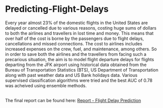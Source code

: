 # Predicting-Flight-Delays
Every year almost 23% of the domestic flights in the United States are delayed or cancelled due to various reasons, costing huge sums of dollars to both the airlines and travellers in lost time and money. This means that over half of the cost is borne by the passengers due to flight delays, cancellations and missed connections. The cost to airlines includes increased expenses on the crew, fuel, and maintenance, among others. So in order to save both the airlines and the travellers from facing such a precarious situation, the aim is to model flight departure delays for flights departing from the JFK airport using historical data obtained from the Bureau of Transportation Statistics (BTS), US Department of Transportation along with past weather data and US Bank holidays data. Various supervised classification algorithms were tried and the best AUC of 0.78 was acheived using ensemble methods.<br><br>

The final report can be found here: <a href = 'https://drive.google.com/file/d/1QHrNCmo5U8tUgjZoCJ_dWOsYB_lZBXOU/view?usp=sharing'>Report - Flight Delay Prediction</a>